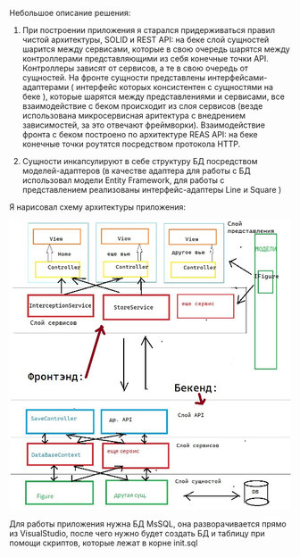 Небольшое описание решения:
1. При построении приложения я старался придерживаться правил чистой архитектуры, SOLID и REST API:
на беке слой сущностей шарится между сервисами, которые в свою очередь шарятся между контроллерами представляющими из себя конечные точки API. Контроллеры зависят от сервисов, а те в свою очередь от сущностей.
На фронте сущности представлены интерфейсами-адаптерами ( интерфейс которых консистентен с сущностями на беке ), которые шарятся между представлениями и сервисами, все взаимодействие с беком происходит из слоя сервисов (везде использована микросервисная аритектура с внедрением зависимостей, за это отвечают фреймворки). 
Взаимодействие фронта с беком построено по архитектуре REAS API: на беке конечные точки роутятся посредством протокола HTTP.
 
2. Сущности инкапсулируют в себе структуру БД посредством моделей-адаптеров (в качестве адаптера для работы с БД использовал модели Entity Framework, для работы с представлением реализованы интерфейс-адаптеры Line и Square )
 
Я нарисовал схему архитектуры приложения: 

![Image alt](https://github.com/DmitryiIvanoff/intercepion_canvas/blob/main/Schema.jpg)

Для работы приложения нужна БД MsSQL, она разворачивается прямо из VisualStudio, после чего нужно будет создать БД и таблицу при помощи скриптов, которые лежат в корне init.sql
 
